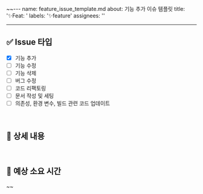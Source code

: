 ~~---
name: feature_issue_template.md
about: 기능 추가 이슈 템플릿
title: '✨Feat: '
labels: '✨feature'
assignees: ''

---

## ✅ Issue 타입
<!--
하나 이상의 Issue 타입을 선택해주세요
-->
- [x] 기능 추가
- [ ] 기능 수정
- [ ] 기능 삭제
- [ ] 버그 수정
- [ ] 코드 리팩토링
- [ ] 문서 작성 및 세팅
- [ ] 의존성, 환경 변수, 빌드 관련 코드 업데이트

<br>

## 📂 상세 내용
<!--
	ex) Github 소셜 로그인 기능을 추가했습니다.
-->

<br>

## 📅 예상 소요 시간
<!-- 
  ex) 2025년 8월 1일 ~ 2025년 8월 1일
-->~~
